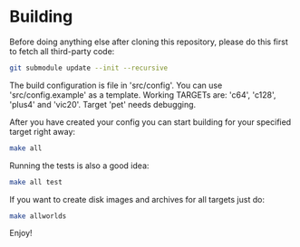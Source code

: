 Building
========

Before doing anything else after cloning this repository,
please do this first to fetch all third-party code:

~~~sh
git submodule update --init --recursive
~~~

The build configuration is file in 'src/config'.  You can
use 'src/config.example' as a template.  Working TARGETs
are: 'c64', 'c128', 'plus4' and 'vic20'.  Target 'pet' needs
debugging.

After you have created your config you can start building
for your specified target right away:

~~~sh
make all
~~~

Running the tests is also a good idea:

~~~sh
make all test
~~~

If you want to create disk images and archives for all
targets just do:

~~~sh
make allworlds
~~~

Enjoy!
